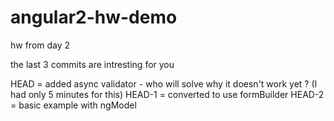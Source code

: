 # angular2-hw-demo
hw from day 2


the last 3 commits are intresting for you

HEAD   = added async validator - who will solve why it doesn't work yet  ? (I had only 5 minutes for this)
HEAD-1 = converted to use formBuilder
HEAD-2 = basic example with ngModel
